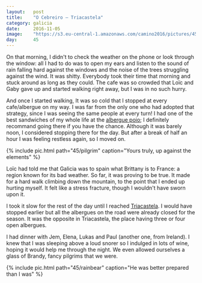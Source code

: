 ```yaml
---
layout:   post
title:    "O Cebreiro — Triacastela"
category: galicia
date:     2016-11-05
image:    "https://s3.eu-central-1.amazonaws.com/camino2016/pictures/45/pilgrim-thumb.jpg"
day:      45
---
```


On that morning, I didn't to check the weather on the phone or look through the window: all I had to do was to open my ears and listen to the sound of rain falling hard against the windows and the noise of the trees struggling against the wind. It was shitty. Everybody took their time that morning and stuck around as long as they could. The cafe was so crowded that Loïc and Gaby gave up and started walking right away, but I was in no such hurry.

And once I started walking, It was so cold that I stopped at every cafe/albergue on my way. I was far from the only one who had adopted that strategy, since I was seeing the same people at every turn! I had one of the best sandwiches of my whole life at the [albergue poio](https://www.google.fr/maps/place/Albergue+Poio/@42.7126183,-7.1283778,17z/data=!3m1!4b1!4m5!3m4!1s0xd305f2fcbf86bd1:0x9c01eba02e1b884c!8m2!3d42.7126144!4d-7.1261838?hl=fr); I definitely recommand going there if you have the chance. Although it was barely noon, I considered stopping there for the day. But after a break of half an hour I was feeling restless again, so I moved on.

{% include pic.html path="45/pilgrim" caption="Yours truly, up against the elements" %}

Loïc had told me that Galicia was to spain what Brittany is to France: a region known for its bad weather. So far, it was proving to be true. It made for a hard walk climbing down the mountain, to the point that I ended up hurting myself. It felt like a stress fracture, though I wouldn't have sworn upon it.

I took it slow for the rest of the day until I reached [Triacastela](https://www.google.fr/maps/place/27630+Triacastela,+Province+de+Lugo,+Espagne/@42.7570521,-7.241587,16z/data=!3m1!4b1!4m12!1m6!3m5!1s0xd305f2fcbf86bd1:0x9c01eba02e1b884c!2sAlbergue+Poio!8m2!3d42.7126144!4d-7.1261838!3m4!1s0xd305ae17a608671:0x8ddac0fdb4c65af1!8m2!3d42.7566236!4d-7.239604?hl=fr). I would have stopped earlier but all the albergues on the road were already closed for the season. It was the opposite in Triacastela, the place having three or four open albergues.

I had dinner with Jem, Elena, Lukas and Paul (another one, from Ireland). I knew that I was sleeping above a loud snorer so I indulged in lots of wine, hoping it would help me through the night. We even allowed ourselves a glass of Brandy, fancy pilgrims that we were.

{% include pic.html path="45/rainbear" caption="He was better prepared than I was" %}

